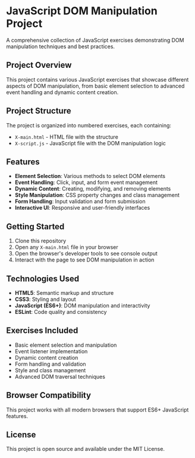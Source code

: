 # JavaScript DOM Manipulation Project

A comprehensive collection of JavaScript exercises demonstrating DOM manipulation techniques and best practices.

## Project Overview

This project contains various JavaScript exercises that showcase different aspects of DOM manipulation, from basic element selection to advanced event handling and dynamic content creation.

## Project Structure

The project is organized into numbered exercises, each containing:
- `X-main.html` - HTML file with the structure
- `X-script.js` - JavaScript file with the DOM manipulation logic

## Features

- **Element Selection**: Various methods to select DOM elements
- **Event Handling**: Click, input, and form event management
- **Dynamic Content**: Creating, modifying, and removing elements
- **Style Manipulation**: CSS property changes and class management
- **Form Handling**: Input validation and form submission
- **Interactive UI**: Responsive and user-friendly interfaces

## Getting Started

1. Clone this repository
2. Open any `X-main.html` file in your browser
3. Open the browser's developer tools to see console output
4. Interact with the page to see DOM manipulation in action

## Technologies Used

- **HTML5**: Semantic markup and structure
- **CSS3**: Styling and layout
- **JavaScript (ES6+)**: DOM manipulation and interactivity
- **ESLint**: Code quality and consistency

## Exercises Included

- Basic element selection and manipulation
- Event listener implementation
- Dynamic content creation
- Form handling and validation
- Style and class management
- Advanced DOM traversal techniques

## Browser Compatibility

This project works with all modern browsers that support ES6+ JavaScript features.

## License

This project is open source and available under the MIT License.
